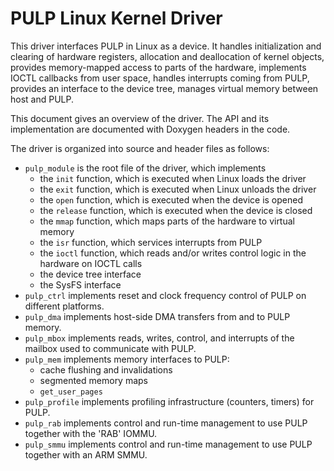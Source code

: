 # PULP Linux Kernel Driver

This driver interfaces PULP in Linux as a device.  It handles initialization and clearing of
hardware registers, allocation and deallocation of kernel objects, provides memory-mapped access to
parts of the hardware, implements IOCTL callbacks from user space, handles interrupts coming from
PULP, provides an interface to the device tree, manages virtual memory between host and PULP.

This document gives an overview of the driver.  The API and its implementation are documented with
Doxygen headers in the code.

The driver is organized into source and header files as follows:
- `pulp_module` is the root file of the driver, which implements
  - the `init` function, which is executed when Linux loads the driver
  - the `exit` function, which is executed when Linux unloads the driver
  - the `open` function, which is executed when the device is opened
  - the `release` function, which is executed when the device is closed
  - the `mmap` function, which maps parts of the hardware to virtual memory
  - the `isr` function, which services interrupts from PULP
  - the `ioctl` function, which reads and/or writes control logic in the hardware on IOCTL calls
  - the device tree interface
  - the SysFS interface
- `pulp_ctrl` implements reset and clock frequency control of PULP on different platforms.
- `pulp_dma` implements host-side DMA transfers from and to PULP memory.
- `pulp_mbox` implements reads, writes, control, and interrupts of the mailbox used to communicate
  with PULP.
- `pulp_mem` implements memory interfaces to PULP:
  - cache flushing and invalidations
  - segmented memory maps
  - `get_user_pages`
- `pulp_profile` implements profiling infrastructure (counters, timers) for PULP.
- `pulp_rab` implements control and run-time management to use PULP together with the 'RAB' IOMMU.
- `pulp_smmu` implements control and run-time management to use PULP together with an ARM SMMU.
